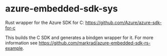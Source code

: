 # azure-embedded-sdk-sys
Rust wrapper for the Azure SDK for C: https://github.com/Azure/azure-sdk-for-c

This builds the C SDK and generates a bindgen wrapper for it. For more information see https://github.com/markrad/azure-embedded-sdk-rs-example.
